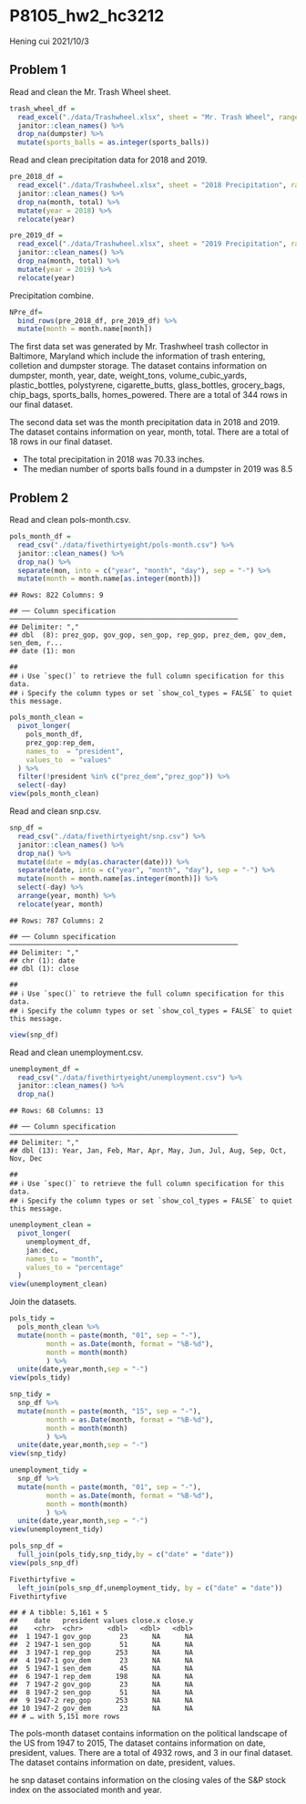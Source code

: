 P8105_hw2_hc3212
================
Hening cui
2021/10/3

## Problem 1

Read and clean the Mr. Trash Wheel sheet.

``` r
trash_wheel_df = 
  read_excel("./data/Trashwheel.xlsx", sheet = "Mr. Trash Wheel", range = "A2:N408") %>% 
  janitor::clean_names() %>% 
  drop_na(dumpster) %>% 
  mutate(sports_balls = as.integer(sports_balls))
```

Read and clean precipitation data for 2018 and 2019.

``` r
pre_2018_df = 
  read_excel("./data/Trashwheel.xlsx", sheet = "2018 Precipitation", range = "A2:B15") %>%
  janitor::clean_names() %>% 
  drop_na(month, total) %>% 
  mutate(year = 2018) %>% 
  relocate(year) 

pre_2019_df = 
  read_excel("./data/Trashwheel.xlsx", sheet = "2019 Precipitation", range = "A2:B15") %>%
  janitor::clean_names() %>% 
  drop_na(month, total) %>% 
  mutate(year = 2019) %>%
  relocate(year) 
```

Precipitation combine.

``` r
NPre_df= 
  bind_rows(pre_2018_df, pre_2019_df) %>% 
  mutate(month = month.name[month])
```

The first data set was generated by Mr. Trashwheel trash collector in
Baltimore, Maryland which include the information of trash entering,
colletion and dumpster storage. The dataset contains information on
dumpster, month, year, date, weight_tons, volume_cubic_yards,
plastic_bottles, polystyrene, cigarette_butts, glass_bottles,
grocery_bags, chip_bags, sports_balls, homes_powered. There are a total
of 344 rows in our final dataset.

The second data set was the month precipitation data in 2018 and 2019.
The dataset contains information on year, month, total. There are a
total of 18 rows in our final dataset.

-   The total precipitation in 2018 was 70.33 inches.
-   The median number of sports balls found in a dumpster in 2019 was
    8.5

## Problem 2

Read and clean pols-month.csv.

``` r
pols_month_df = 
  read_csv("./data/fivethirtyeight/pols-month.csv") %>% 
  janitor::clean_names() %>% 
  drop_na() %>% 
  separate(mon, into = c("year", "month", "day"), sep = "-") %>% 
  mutate(month = month.name[as.integer(month)]) 
```

    ## Rows: 822 Columns: 9

    ## ── Column specification ────────────────────────────────────────────────────────
    ## Delimiter: ","
    ## dbl  (8): prez_gop, gov_gop, sen_gop, rep_gop, prez_dem, gov_dem, sen_dem, r...
    ## date (1): mon

    ## 
    ## ℹ Use `spec()` to retrieve the full column specification for this data.
    ## ℹ Specify the column types or set `show_col_types = FALSE` to quiet this message.

``` r
pols_month_clean = 
  pivot_longer(
    pols_month_df, 
    prez_gop:rep_dem,
    names_to  = "president",
    values_to  = "values"
  ) %>% 
  filter(!president %in% c("prez_dem","prez_gop")) %>% 
  select(-day)
view(pols_month_clean)
```

Read and clean snp.csv.

``` r
snp_df = 
  read_csv("./data/fivethirtyeight/snp.csv") %>% 
  janitor::clean_names() %>% 
  drop_na() %>% 
  mutate(date = mdy(as.character(date))) %>% 
  separate(date, into = c("year", "month", "day"), sep = "-") %>% 
  mutate(month = month.name[as.integer(month)]) %>% 
  select(-day) %>% 
  arrange(year, month) %>% 
  relocate(year, month)
```

    ## Rows: 787 Columns: 2

    ## ── Column specification ────────────────────────────────────────────────────────
    ## Delimiter: ","
    ## chr (1): date
    ## dbl (1): close

    ## 
    ## ℹ Use `spec()` to retrieve the full column specification for this data.
    ## ℹ Specify the column types or set `show_col_types = FALSE` to quiet this message.

``` r
view(snp_df) 
```

Read and clean unemployment.csv.

``` r
unemployment_df = 
  read_csv("./data/fivethirtyeight/unemployment.csv") %>% 
  janitor::clean_names() %>% 
  drop_na() 
```

    ## Rows: 68 Columns: 13

    ## ── Column specification ────────────────────────────────────────────────────────
    ## Delimiter: ","
    ## dbl (13): Year, Jan, Feb, Mar, Apr, May, Jun, Jul, Aug, Sep, Oct, Nov, Dec

    ## 
    ## ℹ Use `spec()` to retrieve the full column specification for this data.
    ## ℹ Specify the column types or set `show_col_types = FALSE` to quiet this message.

``` r
unemployment_clean =
  pivot_longer(
    unemployment_df,
    jan:dec,
    names_to = "month",
    values_to = "percentage"
  ) 
view(unemployment_clean)
```

Join the datasets.

``` r
pols_tidy =
  pols_month_clean %>% 
  mutate(month = paste(month, "01", sep = "-"),
         month = as.Date(month, format = "%B-%d"),
         month = month(month)
         ) %>% 
  unite(date,year,month,sep = "-")
view(pols_tidy) 

snp_tidy =
  snp_df %>% 
  mutate(month = paste(month, "15", sep = "-"),
         month = as.Date(month, format = "%B-%d"),
         month = month(month)
         ) %>% 
  unite(date,year,month,sep = "-")
view(snp_tidy) 

unemployment_tidy =
  snp_df %>% 
  mutate(month = paste(month, "01", sep = "-"),
         month = as.Date(month, format = "%B-%d"),
         month = month(month)
         ) %>% 
  unite(date,year,month,sep = "-")
view(unemployment_tidy) 

pols_snp_df = 
  full_join(pols_tidy,snp_tidy,by = c("date" = "date")) 
view(pols_snp_df)

Fivethirtyfive =
  left_join(pols_snp_df,unemployment_tidy, by = c("date" = "date"))
Fivethirtyfive
```

    ## # A tibble: 5,161 × 5
    ##    date   president values close.x close.y
    ##    <chr>  <chr>      <dbl>   <dbl>   <dbl>
    ##  1 1947-1 gov_gop       23      NA      NA
    ##  2 1947-1 sen_gop       51      NA      NA
    ##  3 1947-1 rep_gop      253      NA      NA
    ##  4 1947-1 gov_dem       23      NA      NA
    ##  5 1947-1 sen_dem       45      NA      NA
    ##  6 1947-1 rep_dem      198      NA      NA
    ##  7 1947-2 gov_gop       23      NA      NA
    ##  8 1947-2 sen_gop       51      NA      NA
    ##  9 1947-2 rep_gop      253      NA      NA
    ## 10 1947-2 gov_dem       23      NA      NA
    ## # … with 5,151 more rows

The pols-month dataset contains information on the political landscape
of the US from 1947 to 2015, The dataset contains information on date,
president, values. There are a total of 4932 rows, and 3 in our final
dataset. The dataset contains information on date, president, values.

he snp dataset contains information on the closing vales of the S&P
stock index on the associated month and year.
